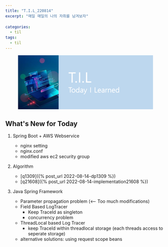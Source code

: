```yaml
---
title: "T.I.L_220814"
excerpt: "매일 매일의 나의 자취를 남겨보자"

categories:
  - til
tags:
  - til
---
```

<figure>
    <img src="/assets/images/til_image.png">
</figure>

## What's New for Today   
1. Spring Boot + AWS Webservice
    - nginx setting
    - nginx.conf
    - modified aws ec2 security group

2. Algorithm
    - [q1309]({% post_url 2022-08-14-dp1309 %})
    - [q21608]({% post_url 2022-08-14-implementation21608 %})

3. Java Spring Framework
    - Parameter propagation problem (<-- Too much modifications)
    - Field Based LogTracer
        - Keep TraceId as singleton
        - concurrency problem
    - ThreadLocal based Log Tracer
        - keep TraceId within threadlocal storage (each threads access to seperate storage)
    - alternative solutions: using request scope beans

  




